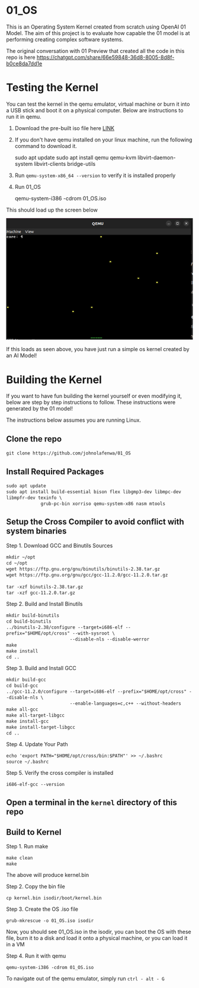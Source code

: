 # 01_OS

This is an Operating System Kernel created from scratch using OpenAI 01 Model.
The aim of this project is to evaluate how capable the 01 model is at performing creating complex software systems.

The original conversation with 01 Preview that created all the code in this repo is here https://chatgpt.com/share/66e59848-36d8-8005-8d8f-b0ce8da7dd1e


# Testing the Kernel

You can test the kernel in the qemu emulator, virtual machine or burn it into a USB stick and boot it on a physical computer.
Below are instructions to run it in qemu.

1. Download the pre-built iso file here [LINK](https://github.com/johnolafenwa/01_OS/releases/download/v1/01_OS.iso)

2. If you don't have qemu installed on your linux machine, run the following command to download it.

    sudo apt update
    sudo apt install qemu qemu-kvm libvirt-daemon-system libvirt-clients bridge-utils

3. Run `qemu-system-x86_64 --version` to verify it is installed properly

4. Run 01_OS 

    qemu-system-i386 -cdrom 01_OS.iso

This should load up the screen below

![screenshot](images/recording.png)

If this loads as seen above, you have just run a simple os kernel created by an AI Model!


# Building the Kernel

If you want to have fun building the kernel yourself or even modifying it, below are step by step instructions to follow.
These instructions were generated by the 01 model!

The instructions below assumes you are running Linux.

## Clone the repo

    git clone https://github.com/johnolafenwa/01_OS

## Install Required Packages

    sudo apt update
    sudo apt install build-essential bison flex libgmp3-dev libmpc-dev libmpfr-dev texinfo \
                 grub-pc-bin xorriso qemu-system-x86 nasm mtools



## Setup the Cross Compiler to avoid conflict with system binaries

Step 1. Download GCC and Binutils Sources
   
    mkdir ~/opt
    cd ~/opt
    wget https://ftp.gnu.org/gnu/binutils/binutils-2.38.tar.gz
    wget https://ftp.gnu.org/gnu/gcc/gcc-11.2.0/gcc-11.2.0.tar.gz

    tar -xzf binutils-2.38.tar.gz
    tar -xzf gcc-11.2.0.tar.gz

Step 2. Build and Install Binutils

    mkdir build-binutils
    cd build-binutils
    ../binutils-2.38/configure --target=i686-elf --prefix="$HOME/opt/cross" --with-sysroot \
                            --disable-nls --disable-werror
    make
    make install
    cd ..

Step 3. Build and Install GCC
    
    mkdir build-gcc
    cd build-gcc
    ../gcc-11.2.0/configure --target=i686-elf --prefix="$HOME/opt/cross" --disable-nls \
                            --enable-languages=c,c++ --without-headers
    make all-gcc
    make all-target-libgcc
    make install-gcc
    make install-target-libgcc
    cd ..

Step 4. Update Your Path

    echo 'export PATH="$HOME/opt/cross/bin:$PATH"' >> ~/.bashrc
    source ~/.bashrc

Step 5. Verify the cross compiler is installed

    i686-elf-gcc --version

## Open a terminal in the `kernel` directory of this repo

## Build to Kernel


Step 1. Run make

    make clean
    make

The above will produce kernel.bin

Step 2. Copy the bin file

    cp kernel.bin isodir/boot/kernel.bin

Step 3. Create the OS .iso file

    grub-mkrescue -o 01_OS.iso isodir

Now, you should see 01_OS.iso in the isodir, you can boot the OS with these file, burn it to a disk and load it onto a physical machine, or you can load it in a VM

Step 4. Run it with qemu

    qemu-system-i386 -cdrom 01_OS.iso

To navigate out of the qemu emulator, simply run `ctrl - alt - G`









    

